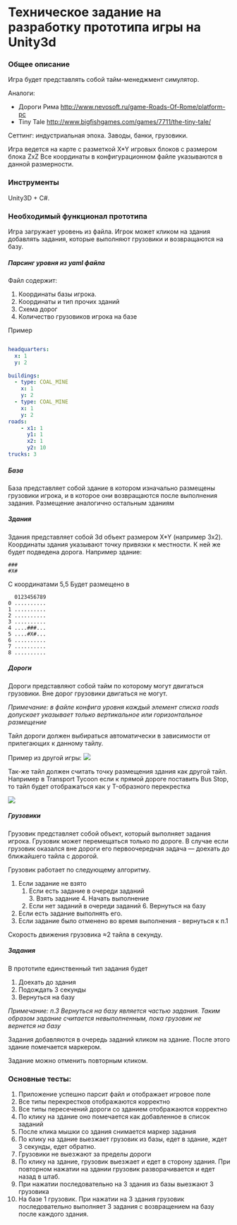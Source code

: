 # Техническое задание на разработку прототипа игры на Unity3d

### Общее описание

Игра будет представлять собой тайм-менеджмент симулятор.

Аналоги:

- Дороги Рима
  http://www.nevosoft.ru/game-Roads-Of-Rome/platform-pc
- Tiny Tale
  http://www.bigfishgames.com/games/7711/the-tiny-tale/
  
Сеттинг: индустриальная эпоха. Заводы, банки, грузовики.

Игра ведется на карте с разметкой X*Y игровых блоков с размером блока ZxZ
Все координаты в конфигурационном файле указываются в данной размерности.

### Инструменты

Unity3D + C#.

### Необходимый функционал прототипа

Игра загружает уровень из файла. Игрок может кликом на здания добавлять задания, которые выполняют грузовики и возвращаются на базу.

##### Парсинг уровня из yaml файла

Файл содержит:

1. Координаты базы игрока.
2. Координаты и тип прочих зданий
3. Схема дорог
4. Количество грузовиков игрока на базе

Пример

```yaml

headquarters:
  x: 1
  y: 2
  
buildings:
  - type: COAL_MINE
    x: 1
    y: 2
  - type: COAL_MINE
    x: 1
    y: 2
roads:
    - x1: 1
      y1: 1
      x2: 1
      y2: 10
trucks: 3


```
##### База
База представляет собой здание в котором изначально размещены грузовики игрока, и в которое они возвращаются после выполнения задания. Размещение аналогично остальным зданиям


##### Здания
Здания представляет собой 3d объект размером X*Y (например 3х2). Координаты здания указывают точку привязки к местности. К ней же будет подведена дорога. Например здание:
```
###
#X#
```

С координатами 5,5
Будет размещено в
```
  0123456789  
0 ..........
1 ..........
2 ..........
3 ..........
4 ....###...
5 ....#X#...
6 ..........
7 ..........
8 ..........

```

##### Дороги

Дороги представляют собой тайм по которому могут двигаться грузовики. Вне дорог грузовики двигаться не могут. 

*Примечание: в файле конфига уровня каждый элемент списка roads допускает указывает только вертикальное или горизонтальное размещение*

Тайл дороги должен выбираться автоматически в зависимости от прилегающих к данному тайлу.

Пример из другой игры: 
![](http://www.pixeljoint.com/files/icons/full/roads_tiles.png)

Так-же тайл должен считать точку размещения здания как другой тайл. Например в Transport Tycoon если к прямой дороге поставить Bus Stop, то тайл будет отображаться как у T-образного перекрестка

![](https://wiki.openttd.org/images/4/48/Tutorial_bus_4.png)

##### Грузовики

Грузовик представляет собой объект, который выполняет задания игрока. Грузовик может перемещаться только по дороге. В случае если грузовик оказался вне дороги его первоочередная задача — доехать до ближайшего тайла с дорогой.

Грузовик работает по следующему алгоритму.

1. Если задание не взято  
    1. Если есть задание в очереди заданий  
        3. Взять задание
        4. Начать выполнение
    5. Если нет заданий в очереди заданий
        6. Вернуться на базу
2. Если есть задание выполнять его.
3. Если задание было отменено во время выполнения - вернуться к п.1

Скорость движения грузовика ≈2 тайла в секунду.

##### Задания

В прототипе единственный тип задания будет
1. Доехать до здания
2. Подождать 3 секунды
3. Вернуться на базу

*Примечание: п.3 Вернуться на базу является частью задания. Таким образом задание считается невыполненным, пока грузовик не вернется на базу*

Задания добавляются в очередь заданий кликом на здание. После этого здание помечается маркером.

Задание можно отменить повторным кликом.

### Основные тесты:

1. Приложение успешно парсит файл и отображает игровое поле
1. Все типы перекрестков отображаются корректно
1. Все типы пересечений дороги со зданием отображаются корректно
1. По клику на здание оно помечается как добавленное в список заданий
1. После клика мышки со здания снимается маркер задания
1. По клику на здание выезжает грузовик из базы, едет в здание, ждет 3 секунды, едет обратно.
1. Грузовики не выезжают за пределы дороги
1. По клику на здание, грузовик выезжает и едет в сторону здания. При повторном нажатии на здании грузовик разворачивается и едет назад в штаб.
1. При нажатии последовательно на 3 здания из базы выезжают 3 грузовика
1. На базе 1 грузовик. При нажатии на 3 здания грузовик последовательно выполняет 3 задания с возвращением на базу после каждого здания.